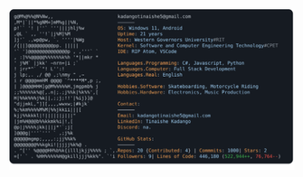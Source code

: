 <a href="https://github.com/NoobKyle/NoobKyle">
  <picture>
    <img alt=" GitHub Profile README" src="https://raw.githubusercontent.com/NoobKyle/NoobKyle/refs/heads/main/dark.svg">
  </picture>
</a>
